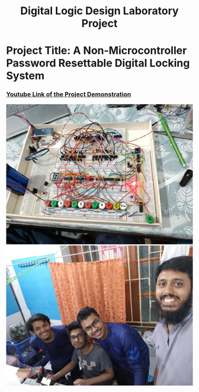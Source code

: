 <h1 align='center'> Digital Logic Design Laboratory Project </h1>

# Project Title: A Non-Microcontroller Password Resettable Digital Locking System

### [Youtube Link of the Project Demonstration](https://youtu.be/V18QwX5qMtU)

<img src="https://github.com/alamgirakash2000/eee304-dld-project/blob/main/circuit.jpg" title="circuit" />
<img src="https://github.com/alamgirakash2000/eee304-dld-project/blob/main/we.jpg" title="we" />